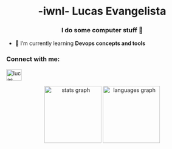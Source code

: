<h1 align="center">-iwnl- Lucas Evangelista</h1>
<h3 align="center">I do some computer stuff 🤙</h3>

- 🌱 I’m currently learning **Devops concepts and tools**

<h3 align="left">Connect with me:</h3>
<p align="left">
<a href="https://linkedin.com/in/lucas evangelista" target="blank"><img align="center" src="https://raw.githubusercontent.com/rahuldkjain/github-profile-readme-generator/master/src/images/icons/Social/linked-in-alt.svg" alt="lucas evangelista" height="30" width="40" /></a>
</p>

<div align="center">
  <img src="https://github-readme-stats.vercel.app/api?username=EvangelistaL&hide_title=false&hide_rank=false&show_icons=true&include_all_commits=true&count_private=true&disable_animations=false&theme=dracula&locale=en&hide_border=false&order=1" height="150" alt="stats graph"  />
  <img src="https://github-readme-stats.vercel.app/api/top-langs?username=EvangelistaL&locale=en&hide_title=false&layout=compact&card_width=320&langs_count=5&theme=dracula&hide_border=false&order=2" height="150" alt="languages graph"  />
</div>

###
